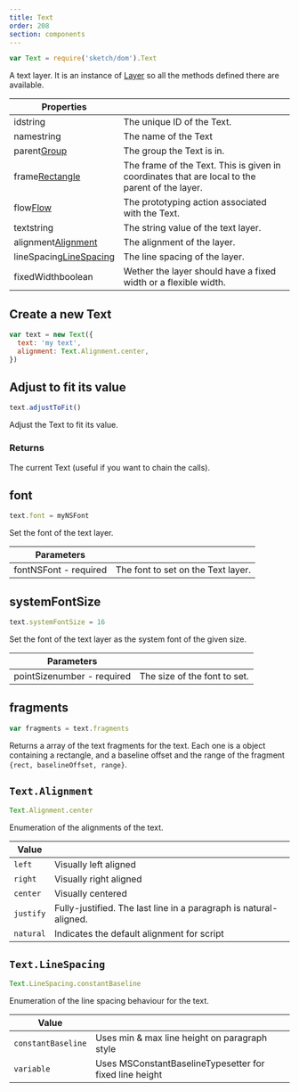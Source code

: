 ```yaml
---
title: Text
order: 208
section: components
---
```


```javascript
var Text = require('sketch/dom').Text
```

A text layer. It is an instance of [Layer](#layer) so all the methods defined there are available.

| Properties                                                               |                                                                                                |
| ------------------------------------------------------------------------ | ---------------------------------------------------------------------------------------------- |
| id<span class="arg-type">string</span>                                   | The unique ID of the Text.                                                                     |
| name<span class="arg-type">string</span>                                 | The name of the Text                                                                           |
| parent<span class="arg-type">[Group](#group)</span>                      | The group the Text is in.                                                                      |
| frame<span class="arg-type">[Rectangle](#rectangle)</span>               | The frame of the Text. This is given in coordinates that are local to the parent of the layer. |
| flow<span class="arg-type">[Flow](#flow)</span>                          | The prototyping action associated with the Text.                                               |
| text<span class="arg-type">string</span>                                 | The string value of the text layer.                                                            |
| alignment<span class="arg-type">[Alignment](#textalignment)</span>       | The alignment of the layer.                                                                    |
| lineSpacing<span class="arg-type">[LineSpacing](#textlinespacing)</span> | The line spacing of the layer.                                                                 |
| fixedWidth<span class="arg-type">boolean</span>                          | Wether the layer should have a fixed width or a flexible width.                                |

## Create a new Text

```javascript
var text = new Text({
  text: 'my text',
  alignment: Text.Alignment.center,
})
```

## Adjust to fit its value

```javascript
text.adjustToFit()
```

Adjust the Text to fit its value.

### Returns

The current Text (useful if you want to chain the calls).

## font

```javascript
text.font = myNSFont
```

Set the font of the text layer.

| Parameters                                          |                                    |
| --------------------------------------------------- | ---------------------------------- |
| font<span class="arg-type">NSFont - required</span> | The font to set on the Text layer. |

## systemFontSize

```javascript
text.systemFontSize = 16
```

Set the font of the text layer as the system font of the given size.

| Parameters                                               |                              |
| -------------------------------------------------------- | ---------------------------- |
| pointSize<span class="arg-type">number - required</span> | The size of the font to set. |

## fragments

```javascript
var fragments = text.fragments
```

Returns a array of the text fragments for the text. Each one is a object containing a rectangle, and a baseline offset and the range of the fragment `{rect, baselineOffset, range}`.

## `Text.Alignment`

```javascript
Text.Alignment.center
```

Enumeration of the alignments of the text.

| Value     |                                                                   |
| --------- | ----------------------------------------------------------------- |
| `left`    | Visually left aligned                                             |
| `right`   | Visually right aligned                                            |
| `center`  | Visually centered                                                 |
| `justify` | Fully-justified. The last line in a paragraph is natural-aligned. |
| `natural` | Indicates the default alignment for script                        |

## `Text.LineSpacing`

```javascript
Text.LineSpacing.constantBaseline
```

Enumeration of the line spacing behaviour for the text.

| Value              |                                                         |
| ------------------ | ------------------------------------------------------- |
| `constantBaseline` | Uses min & max line height on paragraph style           |
| `variable`         | Uses MSConstantBaselineTypesetter for fixed line height |
